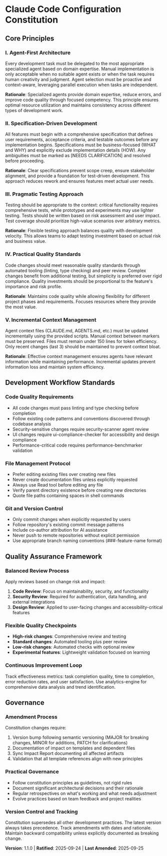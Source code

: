 <!--
Sync Impact Report:
Version: 1.0.0 (initial constitution)
Modified principles: N/A (initial creation)
Added sections: All core principles and governance
Removed sections: N/A
Templates requiring updates:
  ✅ plan-template.md - Constitution Check section aligns with principles
  ✅ spec-template.md - Requirements align with agent-driven development
  ✅ tasks-template.md - Task ordering follows TDD and dependency principles
Follow-up TODOs: None
-->

# Claude Code Configuration Constitution

## Core Principles

### I. Agent-First Architecture
Every development task must be delegated to the most appropriate specialized agent based on domain expertise. Manual implementation is only acceptable when no suitable agent exists or when the task requires human creativity and judgment. Agent selection must be proactive and context-aware, leveraging parallel execution when tasks are independent.

**Rationale**: Specialized agents provide domain expertise, reduce errors, and improve code quality through focused competency. This principle ensures optimal resource utilization and maintains consistency across different types of development work.

### II. Specification-Driven Development
All features must begin with a comprehensive specification that defines user requirements, acceptance criteria, and testable outcomes before any implementation begins. Specifications must be business-focused (WHAT and WHY) and explicitly exclude implementation details (HOW). Any ambiguities must be marked as [NEEDS CLARIFICATION] and resolved before proceeding.

**Rationale**: Clear specifications prevent scope creep, ensure stakeholder alignment, and provide a foundation for test-driven development. This approach reduces rework and ensures features meet actual user needs.

### III. Pragmatic Testing Approach
Testing should be appropriate to the context: critical functionality requires comprehensive tests, while prototypes and experiments may use lighter testing. Tests should be written based on risk assessment and user impact. Test coverage should prioritize high-value scenarios over arbitrary metrics.

**Rationale**: Flexible testing approach balances quality with development velocity. This allows teams to adapt testing investment based on actual risk and business value.

### IV. Practical Quality Standards
Code changes should meet reasonable quality standards through automated tooling (linting, type checking) and peer review. Complex changes benefit from additional testing, but simplicity is preferred over rigid compliance. Quality investments should be proportional to the feature's importance and risk profile.

**Rationale**: Maintains code quality while allowing flexibility for different project phases and requirements. Focuses resources where they provide the most value.

### V. Incremental Context Management
Agent context files (CLAUDE.md, AGENTS.md, etc.) must be updated incrementally using the provided scripts. Manual context between markers must be preserved. Files must remain under 150 lines for token efficiency. Only recent changes (last 3) should be maintained to prevent context bloat.

**Rationale**: Effective context management ensures agents have relevant information while maintaining performance. Incremental updates prevent information loss and maintain system efficiency.

## Development Workflow Standards

### Code Quality Requirements
- All code changes must pass linting and type checking before completion
- Follow existing code patterns and conventions discovered through codebase analysis
- Security-sensitive changes require security-scanner agent review
- UI changes require ui-compliance-checker for accessibility and design compliance
- Performance-critical code requires performance-benchmarker validation

### File Management Protocol
- Prefer editing existing files over creating new files
- Never create documentation files unless explicitly requested
- Always use Read tool before editing any file
- Verify parent directory existence before creating new directories
- Quote file paths containing spaces in shell commands

### Git and Version Control
- Only commit changes when explicitly requested by users
- Follow repository's existing commit message patterns
- Include co-author attribution for AI assistance
- Never push to remote repositories without explicit permission
- Use appropriate branch naming conventions (###-feature-name format)

## Quality Assurance Framework

### Balanced Review Process
Apply reviews based on change risk and impact:
1. **Code Review**: Focus on maintainability, security, and functionality
2. **Security Review**: Required for authentication, data handling, and external integrations
3. **Design Review**: Applied to user-facing changes and accessibility-critical features

### Flexible Quality Checkpoints
- **High-risk changes**: Comprehensive review and testing
- **Standard changes**: Automated tooling plus peer review
- **Low-risk changes**: Automated checks with optional review
- **Experimental features**: Lightweight validation focused on learning

### Continuous Improvement Loop
Track effectiveness metrics: task completion quality, time to completion, error reduction rates, and user satisfaction. Use analytics-engine for comprehensive data analysis and trend identification.

## Governance

### Amendment Process
Constitution changes require:
1. Version bump following semantic versioning (MAJOR for breaking changes, MINOR for additions, PATCH for clarifications)
2. Documentation of impact on templates and dependent files
3. Sync Impact Report documenting all affected artifacts
4. Validation that all template references align with new principles

### Practical Governance
- Follow constitution principles as guidelines, not rigid rules
- Document significant architectural decisions and their rationale
- Regular retrospectives on what's working and what needs adjustment
- Evolve practices based on team feedback and project realities

### Version Control and Tracking
Constitution supersedes all other development practices. The latest version always takes precedence. Track amendments with dates and rationale. Maintain backward compatibility unless explicitly documented as breaking change.

**Version**: 1.1.0 | **Ratified**: 2025-09-24 | **Last Amended**: 2025-09-25